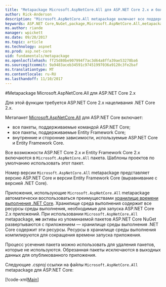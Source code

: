 ```yaml
---
title: "Metapackage Microsoft.AspNetCore.All для ASP.NET Core 2.x и более поздних версий"
author: Rick-Anderson
description: "Microsoft.AspNetCore.All metapackage включает все поддерживаемые пакеты ASP.NET Core и Entity Framework Core, вместе с их зависимости."
keywords: ASP.NET Core,NuGet,package,Microsoft.AspNetCore.All,metapackage
ms.author: riande
manager: wpickett
ms.date: 09/20/2017
ms.topic: article
ms.technology: aspnet
ms.prod: asp.net-core
uid: fundamentals/metapackage
ms.openlocfilehash: ff25d80be907994f7ac3d64a8ffa39ae53278ba6
ms.sourcegitcommit: 9a9483aceb34591c97451997036a9120c3fe2baf
ms.translationtype: MT
ms.contentlocale: ru-RU
ms.lasthandoff: 11/10/2017
---
```

#<a name="microsoftaspnetcoreall-metapackage-for-aspnet-core-2x"></a>Metapackage Microsoft.AspNetCore.All для ASP.NET Core 2.x

Для этой функции требуется ASP.NET Core 2.x нацеливания .NET Core 2.x.

Метапакет [Microsoft.AspNetCore.All](https://www.nuget.org/packages/Microsoft.AspNetCore.All) для ASP.NET Core включает:

* все пакеты, поддерживаемые командой ASP.NET Core;
* все пакеты, поддерживаемые Entity Framework Core; 
* внутренние и сторонние зависимости, используемые ASP.NET Core и Entity Framework Core. 

Все возможности ASP.NET Core 2.x и Entity Framework Core 2.x включаются в `Microsoft.AspNetCore.All` пакета. Шаблоны проектов по умолчанию использовать этот пакет.

Номер версии `Microsoft.AspNetCore.All` metapackage представляет версию ASP.NET Core и версии Entity Framework Core (выравнивание с версией .NET Core).

Приложения, использующие `Microsoft.AspNetCore.All` metapackage автоматически воспользоваться преимуществами [хранилище времени выполнения .NET Core](https://docs.microsoft.com/dotnet/core/deploying/runtime-store). Хранилище среда выполнения содержит все ресурсы среды выполнения, необходимые для запуска ASP.NET Core 2.x приложений. При использовании `Microsoft.AspNetCore.All` metapackage, **не** активы из упоминаемой пакетов ASP.NET Core NuGet развертываются с приложением &mdash; хранилище среды выполнения .NET Core содержит эти ресурсы. Ресурсы в хранилище среды выполнения компилируются для сокращения времени запуска приложения.

Процесс усечения пакета можно использовать для удаления пакетов, которые не используются. Обрезанная пакеты исключаются в выходных данных для опубликованного приложения.

Следующие *.csproj* ссылки на файлы `Microsoft.AspNetCore.All` metapackage для ASP.NET Core:

[!code-xml[Main](..\mvc\views\view-compilation\sample\MvcRazorCompileOnPublish2.csproj?highlight=9)]
